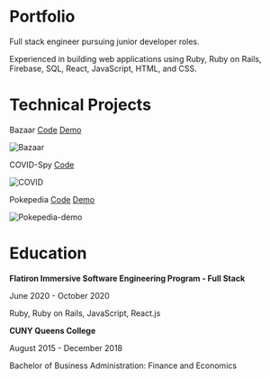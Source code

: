 # Portfolio
<p>
Full stack engineer pursuing junior developer roles.  

Experienced in building web applications using Ruby, Ruby on Rails, Firebase, SQL, React, JavaScript, HTML, and CSS. 
</p>

# Technical Projects
<p>
Bazaar
<a href='https://github.com/PC-coding/Bazaar'>Code</a>
<a href='https://bazaar-596f2.web.app/'>Demo</a>
</p>

![Bazaar](https://media.giphy.com/media/17BF82waniz4ndE1UW/giphy.gif)

<p>
COVID-Spy
<a href='https://github.com/PC-coding/Covid-Spy'>Code</a>
<!-- <a href=''>Demo</a> -->
</p>

![COVID](https://media.giphy.com/media/RWmouuhtk1OZFbFzc4/giphy.gif)

<p>
Pokepedia
<a href='https://github.com/PC-coding/Pokepedia'>Code</a>
<a href='PC-coding.github.io/Pokepedia'>Demo</a>
</p>

![Pokepedia-demo](https://media.giphy.com/media/dVJJQ3NR3yk2EXPltR/giphy.gif) 

# Education
<p>
<strong>Flatiron Immersive Software Engineering Program - Full Stack</strong>

June 2020 - October 2020  

Ruby, Ruby on Rails, JavaScript, React.js
</p>  
  

<p>
<strong>CUNY Queens College</strong> 

August 2015 - December 2018  

Bachelor of Business Administration: Finance and Economics
</p>

<!-- # Goals -->